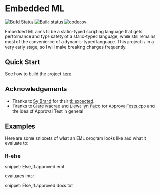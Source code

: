 # Embedded ML
[![Build Status](https://travis-ci.org/LesleyLai/eml.svg?branch=master)](https://travis-ci.org/LesleyLai/eml)
[![Build status](https://ci.appveyor.com/api/projects/status/rf9t1bnli5rpj5r0/branch/master?svg=true)](https://ci.appveyor.com/project/LesleyLai/eml/branch/master)
[![codecov](https://codecov.io/gh/LesleyLai/eml/branch/master/graph/badge.svg)](https://codecov.io/gh/LesleyLai/eml)

Embedded ML aims to be a static-typed scripting language that gets performance and type safety of a static-typed language, while still remains most of the convenience of a dynamic-typed language. This project is in a very early stage, so I will make breaking changes frequently.


## Quick Start
See how to build the project [here](docs/src/build.md).

## Acknowledgements

- Thanks to [Sy Brand](https://blog.tartanllama.xyz/) for their [tl::expected](https://github.com/TartanLlama/expected).
- Thanks to [Clare Macrae](https://claremacrae.co.uk/) and [Llewellyn Falco](https://llewellynfalco.blogspot.com/p/infographics.html)
for [ApprovalTests.cpp](https://github.com/approvals/ApprovalTests.cpp) and the idea of Approval Test in general

## Examples

Here are some snippets of what an EML program looks like and what it evaluate to:

### If-else
snippet: Else_If.approved.eml

evaluates into:

snippet: Else_If.approved.docs.txt